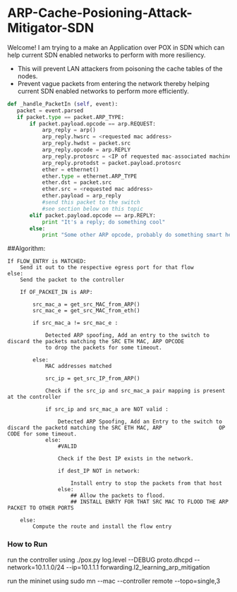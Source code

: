 ARP-Cache-Posioning-Attack-Mitigator-SDN
========================================


Welcome! I am trying to a make an Application over POX in SDN which can help current SDN enabled networks to perform with more resiliency.

* This will prevent LAN attackers from poisoning the cache tables of the nodes.
* Prevent vague packets from entering the network thereby helping current SDN enabled networks to perform more efficiently.


 ````python
def _handle_PacketIn (self, event):
    packet = event.parsed
    if packet.type == packet.ARP_TYPE:
        if packet.payload.opcode == arp.REQUEST:
            arp_reply = arp()
            arp_reply.hwsrc = <requested mac address>
            arp_reply.hwdst = packet.src
            arp_reply.opcode = arp.REPLY
            arp_reply.protosrc = <IP of requested mac-associated machine>
            arp_reply.protodst = packet.payload.protosrc
            ether = ethernet()
            ether.type = ethernet.ARP_TYPE
            ether.dst = packet.src
            ether.src = <requested mac address>
            ether.payload = arp_reply
            #send this packet to the switch
            #see section below on this topic
        elif packet.payload.opcode == arp.REPLY:
            print "It's a reply; do something cool"
        else:
            print "Some other ARP opcode, probably do something smart here"
````



##Algorithm:
````
If FLOW_ENTRY is MATCHED:
	Send it out to the respective egress port for that flow
else:
	Send the packet to the controller

	If OF_PACKET_IN is ARP:
	
		src_mac_a = get_src_MAC_from_ARP()
		src_mac_e = get_src_MAC_from_eth()
		
		if src_mac_a != src_mac_e :
			
			Detected ARP spoofing, Add an entry to the switch to discard the packets matching the SRC ETH MAC, ARP OPCODE
			to drop the packets for some timeout.
			
		else:
			MAC addresses matched
			
			src_ip = get_src_IP_from_ARP()
			
			Check if the src_ip and src_mac_a pair mapping is present at the controller
			
			if src_ip and src_mac_a are NOT valid :
			
				Detected ARP Spoofing, Add an Entry to the switch to discard the packetd matching the SRC ETH MAC, ARP 					OP CODE for some timeout.
			else:
				#VALID
				
				Check if the Dest IP exists in the network.
				
				if dest_IP NOT in network:
					
					Install entry to stop the packets from that host
				else:
					## Allow the packets to flood.
					## INSTALL ENRTY FOR THAT SRC MAC TO FLOOD THE ARP PACKET TO OTHER PORTS
			
	else:
		Compute the route and install the flow entry
````

### How to Run

run the controller using 
./pox.py log.level --DEBUG proto.dhcpd --network=10.1.1.0/24 --ip=10.1.1.1 forwarding.l2_learning_arp_mitigation

run the mininet using
sudo mn --mac --controller remote --topo=single,3
